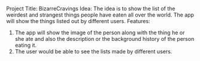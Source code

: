 Project Title: BizarreCravings
Idea: The idea is to show the list of the weirdest and strangest things people have eaten all over the world. The app will show the things listed out by different users.
Features: 
1. The app will show the image of the person along with the thing he or she ate and also the description or the background history of the person eating it.
2. The user would be able to see the lists made by different users.
